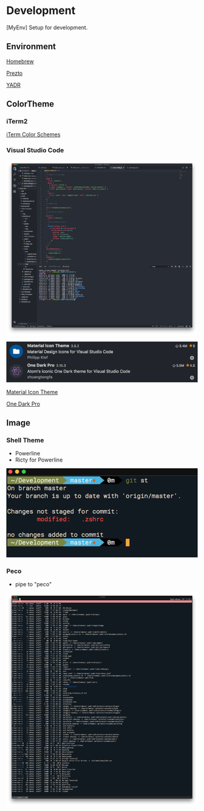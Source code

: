 # Development
[MyEnv] Setup for development.

## Environment

[Homebrew](https://brew.sh/index_ja)

[Prezto](https://github.com/sorin-ionescu/prezto)

[YADR](https://github.com/skwp/dotfiles)

## ColorTheme

### iTerm2

[iTerm Color Schemes](https://github.com/mbadolato/iTerm2-Color-Schemes)

### Visual Studio Code

![](img/vscode2.png)

![](img/vscode.png)

[Material Icon Theme](https://github.com/PKief/vscode-material-icon-theme)

[One Dark Pro](https://github.com/Binaryify/OneDark-Pro)

## Image

### Shell Theme

- Powerline
- Ricty for Powerline

![](img/shell.png)

### Peco

- pipe to "peco"

![](img/peco.png)